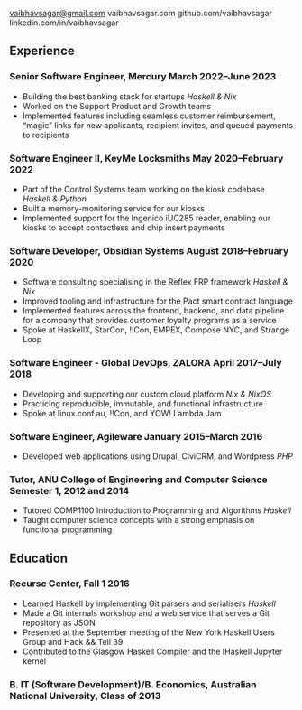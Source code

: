vaibhavsagar@gmail.com vaibhavsagar.com github.com/vaibhavsagar
linkedin.com/in/vaibhavsagar

## Experience

### Senior Software Engineer, Mercury March 2022–June 2023

- Building the best banking stack for startups *Haskell & Nix*
- Worked on the Support Product and Growth teams
- Implemented features including seamless customer reimbursement,
  “magic” links for new applicants, recipient invites, and queued
  payments to recipients

### Software Engineer II, KeyMe Locksmiths May 2020–February 2022

- Part of the Control Systems team working on the kiosk codebase
  *Haskell & Python*
- Built a memory-monitoring service for our kiosks
- Implemented support for the Ingenico iUC285 reader, enabling our
  kiosks to accept contactless and chip insert payments

### Software Developer, Obsidian Systems August 2018–February 2020

- Software consulting specialising in the Reflex FRP framework *Haskell
  & Nix*
- Improved tooling and infrastructure for the Pact smart contract
  language
- Implemented features across the frontend, backend, and data pipeline
  for a company that provides customer loyalty programs as a service
- Spoke at HaskellX, StarCon, !!Con, EMPEX, Compose NYC, and Strange
  Loop

### Software Engineer - Global DevOps, ZALORA April 2017–July 2018

- Developing and supporting our custom cloud platform *Nix & NixOS*
- Practicing reproducible, immutable, and functional infrastructure
- Spoke at linux.conf.au, !!Con, and YOW! Lambda Jam

### Software Engineer, Agileware January 2015–March 2016

- Developed web applications using Drupal, CiviCRM, and Wordpress *PHP*

### Tutor, ANU College of Engineering and Computer Science Semester 1, 2012 and 2014

- Tutored COMP1100 Introduction to Programming and Algorithms *Haskell*
- Taught computer science concepts with a strong emphasis on functional
  programming

## Education

### Recurse Center, Fall 1 2016

- Learned Haskell by implementing Git parsers and serialisers *Haskell*
- Made a Git internals workshop and a web service that serves a Git
  repository as JSON
- Presented at the September meeting of the New York Haskell Users Group
  and Hack && Tell 39
- Contributed to the Glasgow Haskell Compiler and the IHaskell Jupyter
  kernel

### B. IT (Software Development)/B. Economics, Australian National University, Class of 2013
